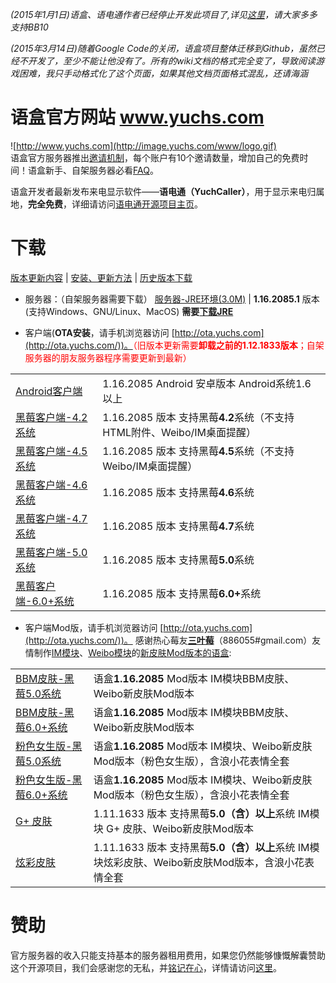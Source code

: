 _(2015年1月1日)语盒、语电通作者已经停止开发此项目了,详见[这里](http://bbs.yuchs.com/read.php?tid=2653)，请大家多多支持BB10_

_(2015年3月14日)随着Google Code的关闭，语盒项目整体迁移到Github，虽然已经不开发了，至少不能让他没有了。所有的wiki文档的格式完全变了，导致阅读游戏困难，我只手动格式化了这个页面，如果其他文档页面格式混乱，还请海涵_

# 语盒官方网站 www.yuchs.com
![http://www.yuchs.com](http://image.yuchs.com/www/logo.gif)<br />
    语盒官方服务器推出[邀请机制](https://github.com/yuchting/yuchbox/wiki/Invite_Mechanism)，每个账户有10个邀请数量，增加自己的免费时间！语盒新手、自架服务器必看[FAQ](https://github.com/yuchting/yuchbox/wiki/FAQ)。

  语盒开发者最新发布来电显示软件——<b>语电通（YuchCaller）</b>，用于显示来电归属地，<b>完全免费</b>，详细请访问[语电通开源项目主页](https://github.com/yuchting/yuchcaller)。

# 下载
  [版本更新内容](https://github.com/yuchting/yuchbox/wiki/Promote_list) | [安装、更新方法](https://github.com/yuchting/yuchbox/wiki/Update_Method) | [历史版本下载](http://code.google.com/p/yuchberry/downloads/list)
  
  * 服务器：（自架服务器需要下载）
[服务器-JRE环境(3.0M)](https://github.com/yuchting/yuchbox/releases/download/1.16.2085/yuchsbox_server_1.16.2085.1.zip) | <b>1.16.2085.1</b> 版本(支持Windows、GNU/Linux、MacOS) <b>需要[下载JRE](http://www.oracle.com/technetwork/java/javase/downloads/index.html)</b>

  * 客户端(<b>OTA安装</b>，请手机浏览器访问 [http://ota.yuchs.com](http://ota.yuchs.com/))。<font color='red'>（旧版本更新需要<b>卸载之前的1.12.1833版本</b>；自架服务器的朋友服务器程序需要更新到最新）</font>
<table> 
   <tbody>
    <tr>
     <td><a href="https://github.com/yuchting/yuchbox/releases/download/1.16.2085/yuchdroid_1.16.2085.apk">Android客户端</a> </td>
     <td> 1.16.2085 Android 安卓版本 Android系统1.6 以上</td>
    </tr> 
    <tr>
     <td><a href="https://github.com/yuchting/yuchbox/releases/download/1.16.2085/yuchbox_1.16.2085.2_for_4.2os.zip">黑莓客户端-4.2系统</a> </td>
     <td> 1.16.2085 版本 支持黑莓<b>4.2</b>系统（不支持HTML附件、Weibo/IM桌面提醒）</td>
    </tr> 
    <tr>
     <td><a href="https://github.com/yuchting/yuchbox/releases/download/1.16.2085/yuchbox_1.16.2085.2_for_4.5os.zip">黑莓客户端-4.5系统</a> </td>
     <td> 1.16.2085 版本 支持黑莓<b>4.5</b>系统（不支持Weibo/IM桌面提醒）</td>
    </tr> 
    <tr>
     <td><a href="https://github.com/yuchting/yuchbox/releases/download/1.16.2085/yuchbox_1.16.2085.2_for_4.6os.zip">黑莓客户端-4.6系统</a> </td>
     <td> 1.16.2085 版本 支持黑莓<b>4.6</b>系统</td>
    </tr> 
    <tr>
     <td><a href="https://github.com/yuchting/yuchbox/releases/download/1.16.2085/yuchbox_1.16.2085.2_for_4.7os.zip">黑莓客户端-4.7系统</a> </td>
     <td> 1.16.2085 版本 支持黑莓<b>4.7</b>系统</td>
    </tr> 
    <tr>
     <td><a href="https://github.com/yuchting/yuchbox/releases/download/1.16.2085/yuchbox_1.16.2085.2_for_5.0os.zip">黑莓客户端-5.0系统</a> </td>
     <td> 1.16.2085 版本 支持黑莓<b>5.0</b>系统</td>
    </tr> 
    <tr>
     <td><a href="https://github.com/yuchting/yuchbox/releases/download/1.16.2085/yuchbox_1.16.2085.2_for_6.0os.zip">黑莓客户端-6.0+系统</a> </td>
     <td> 1.16.2085 版本 支持黑莓<b>6.0+</b>系统 </td>
    </tr> 
   </tbody> 
  </table>

  * 客户端Mod版，请手机浏览器访问 [http://ota.yuchs.com](http://ota.yuchs.com/))。 感谢热心莓友<b>[三叶莓](http://weibo.com/berrysun2012)</b>（886055#gmail.com）友情制作[IM模块](https://github.com/yuchting/yuchbox/wiki/YuchBerry_IM)、[Weibo模块](https://github.com/yuchting/yuchbox/wiki/YuchBerry_Weibo)的[新皮肤Mod版本的语盒](https://github.com/yuchting/yuchbox/wiki/BBM_Skin_IM):<br>
<table class="wikitable">
   <tbody>
    <tr>
     <td><a href="https://github.com/yuchting/yuchbox/releases/download/1.16.2085/yuchbox_1.16.2085_BBM_Mod_for_5.0os.zip">BBM皮肤-黑莓5.0系统</a> </td>
     <td> 语盒<b>1.16.2085</b> Mod版本 IM模块BBM皮肤、Weibo新皮肤Mod版本</td>
    </tr> 
    <tr>
     <td><a href="https://github.com/yuchting/yuchbox/releases/download/1.16.2085/yuchbox_1.16.2085.1_BBM_Mod_for_6.0os.zip">BBM皮肤-黑莓6.0+系统</a> </td>
     <td> 语盒<b>1.16.2085</b> Mod版本 IM模块BBM皮肤、Weibo新皮肤Mod版本</td>
    </tr> 
    <tr>
     <td><a href="https://github.com/yuchting/yuchbox/releases/download/1.16.2085/yuchbox_1.16.2085_Girl_Mod_for_5.0os.zip">粉色女生版-黑莓5.0系统</a> </td>
     <td> 语盒<b>1.16.2085</b> Mod版本 IM模块、Weibo新皮肤Mod版本（粉色女生版），含浪小花表情全套</td>
    </tr> 
    <tr>
     <td><a href="https://github.com/yuchting/yuchbox/releases/download/1.16.2085/yuchbox_1.16.2085.1_Girl_Mod_for_6.0os.zip">粉色女生版-黑莓6.0+系统</a> </td>
     <td> 语盒<b>1.16.2085</b> Mod版本 IM模块、Weibo新皮肤Mod版本（粉色女生版），含浪小花表情全套</td>
    </tr> 
    <tr>
     <td><a href="https://github.com/yuchting/yuchbox/releases/download/1.16.2085/yuchsbox_1.11.1633_mod_6_for_5.0os.zip">G+ 皮肤</a> </td>
     <td> 1.11.1633 版本 支持黑莓<b>5.0（含）以上</b>系统 IM模块 G+ 皮肤、Weibo新皮肤Mod版本</td>
    </tr> 
    <tr>
     <td><a href="https://github.com/yuchting/yuchbox/releases/download/1.16.2085/yuchsbox_1.11.1633_mod_7_for_5.0os.zip">炫彩皮肤</a> </td>
     <td> 1.11.1633 版本 支持黑莓<b>5.0（含）以上</b>系统 IM模块炫彩皮肤、Weibo新皮肤Mod版本，含浪小花表情全套</td>
    </tr> 
   </tbody>
  </table>

#  赞助 
  官方服务器的收入只能支持基本的服务器租用费用，如果您仍然能够慷慨解囊赞助这个开源项目，我们会感谢您的无私，并[铭记在心](https://github.com/yuchting/yuchbox/wiki/Thanks_sheet)，详情请访问[这里](https://github.com/yuchting/yuchbox/wiki/Sponsor_yuchberry)。

